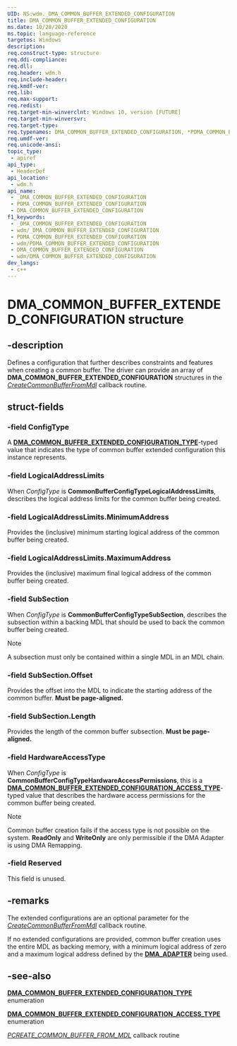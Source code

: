 ```yaml
---
UID: NS:wdm._DMA_COMMON_BUFFER_EXTENDED_CONFIGURATION
title: DMA_COMMON_BUFFER_EXTENDED_CONFIGURATION
ms.date: 10/28/2020
ms.topic: language-reference
targetos: Windows
description:
req.construct-type: structure
req.ddi-compliance:
req.dll:
req.header: wdm.h
req.include-header:
req.kmdf-ver:
req.lib:
req.max-support:
req.redist:
req.target-min-winverclnt: Windows 10, version [FUTURE]
req.target-min-winversvr:
req.target-type:
req.typenames: DMA_COMMON_BUFFER_EXTENDED_CONFIGURATION, *PDMA_COMMON_BUFFER_EXTENDED_CONFIGURATION
req.umdf-ver:
req.unicode-ansi:
topic_type:
 - apiref
api_type:
 - HeaderDef
api_location:
 - wdm.h
api_name:
 - _DMA_COMMON_BUFFER_EXTENDED_CONFIGURATION
 - PDMA_COMMON_BUFFER_EXTENDED_CONFIGURATION
 - DMA_COMMON_BUFFER_EXTENDED_CONFIGURATION
f1_keywords:
 - _DMA_COMMON_BUFFER_EXTENDED_CONFIGURATION
 - wdm/_DMA_COMMON_BUFFER_EXTENDED_CONFIGURATION
 - PDMA_COMMON_BUFFER_EXTENDED_CONFIGURATION
 - wdm/PDMA_COMMON_BUFFER_EXTENDED_CONFIGURATION
 - DMA_COMMON_BUFFER_EXTENDED_CONFIGURATION
 - wdm/DMA_COMMON_BUFFER_EXTENDED_CONFIGURATION
dev_langs:
 - c++
---
```


# DMA_COMMON_BUFFER_EXTENDED_CONFIGURATION structure

## -description

Defines a configuration that further describes constraints and features when creating a common buffer. The driver can provide an array of **DMA_COMMON_BUFFER_EXTENDED_CONFIGURATION** structures in the [*CreateCommonBufferFromMdl*](nc-wdm-pcreate-common-buffer-from-mdl.md) callback routine.

## struct-fields

### -field ConfigType

A [**DMA_COMMON_BUFFER_EXTENDED_CONFIGURATION_TYPE**](ne-wdm-_dma_common_buffer_extended_configuration_type.md)-typed value that indicates the type of common buffer extended configuration this instance represents.

### -field LogicalAddressLimits

When *ConfigType* is **CommonBufferConfigTypeLogicalAddressLimits**, describes the logical address limits for the common buffer being created.

### -field LogicalAddressLimits.MinimumAddress

Provides the (inclusive) minimum starting logical address of the common buffer being created.

### -field LogicalAddressLimits.MaximumAddress

Provides the (inclusive) maximum final logical address of the common buffer being created.

### -field SubSection

When *ConfigType* is **CommonBufferConfigTypeSubSection**, describes the subsection within a backing MDL that should be used to back the common buffer being created.

> [!NOTE]
> A subsection must only be contained within a single MDL in an MDL chain.

### -field SubSection.Offset

Provides the offset into the MDL to indicate the starting address of the common buffer. **Must be page-aligned.**

### -field SubSection.Length

Provides the length of the common buffer subsection. **Must be page-aligned.**

### -field HardwareAccessType

When *ConfigType* is **CommonBufferConfigTypeHardwareAccessPermissions**, this is a [**DMA_COMMON_BUFFER_EXTENDED_CONFIGURATION_ACCESS_TYPE**](ne-wdm-dma_common_buffer_extended_configuration_access_type.md)-typed value that describes the hardware access permissions for the common buffer being created.

> [!NOTE]
> Common buffer creation fails if the access type is not possible on the system. **ReadOnly** and **WriteOnly** are only permissible if the DMA Adapter is using DMA Remapping.

### -field Reserved

This field is unused.

## -remarks

The extended configurations are an optional parameter for the [*CreateCommonBufferFromMdl*](nc-wdm-pcreate-common-buffer-from-mdl.md) callback routine.

If no extended configurations are provided, common buffer creation uses the entire MDL as backing memory, with a minimum logical address of zero and a maximum logical address defined by the [**DMA_ADAPTER**](ns-wdm-_dma_adapter.md) being used.

## -see-also

[**DMA_COMMON_BUFFER_EXTENDED_CONFIGURATION_TYPE**](ne-wdm-_dma_common_buffer_extended_configuration_type.md) enumeration

[**DMA_COMMON_BUFFER_EXTENDED_CONFIGURATION_ACCESS_TYPE**](ne-wdm-_dma_common_buffer_extended_configuration_access_type.md) enumeration

[*PCREATE_COMMON_BUFFER_FROM_MDL*](nc-wdm-pcreate-common-buffer-from-mdl.md) callback routine

